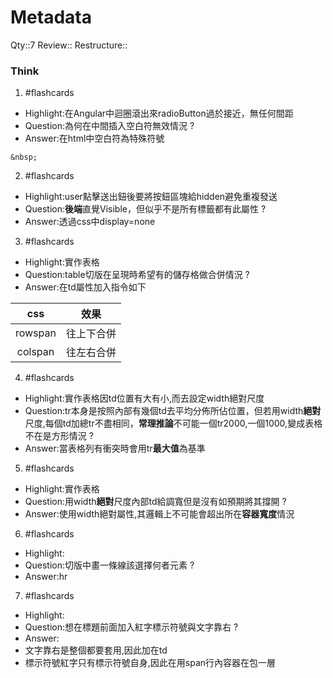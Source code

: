 # Metadata
Qty::7
Review::
Restructure::

### Think





1. #flashcards 
- Highlight:在Angular中迴圈滾出來radioButton過於接近，無任何間距
- Question:為何在中間插入空白符無效情況
?
- Answer:在html中空白符為特殊符號

```
&nbsp;
```

2. #flashcards 
- Highlight:user點擊送出鈕後要將按鈕區塊給hidden避免重複發送
- Question:**後端**直覺Visible，但似乎不是所有標籤都有此屬性
?
- Answer:透過css中display=none

3. #flashcards 
- Highlight:實作表格
- Question:table切版在呈現時希望有的儲存格做合併情況
?
- Answer:在td屬性加入指令如下

|css|效果|
|:---:|:---:|
|rowspan|往上下合併|
|colspan|往左右合併|
4. #flashcards 
- Highlight:實作表格因td位置有大有小,而去設定width絕對尺度
- Question:tr本身是按照內部有幾個td去平均分佈所佔位置，但若用width**絕對**尺度,每個td加總tr不盡相同，**常理推論**不可能一個tr2000,一個1000,變成表格不在是方形情況
?
- Answer:當表格列有衝突時會用tr**最大值**為基準

5. #flashcards 
- Highlight:實作表格
- Question:用width**絕對**尺度內部td給調寬但是沒有如預期將其撐開
?
- Answer:使用width絕對屬性,其邏輯上不可能會超出所在**容器寬度**情況

6. #flashcards 
- Highlight:
- Question:切版中畫一條線該選擇何者元素
?
- Answer:hr

7. #flashcards 
- Highlight:
- Question:想在標題前面加入紅字標示符號與文字靠右
?
- Answer:
- 文字靠右是整個都要套用,因此加在td
- 標示符號紅字只有標示符號自身,因此在用span行內容器在包一層